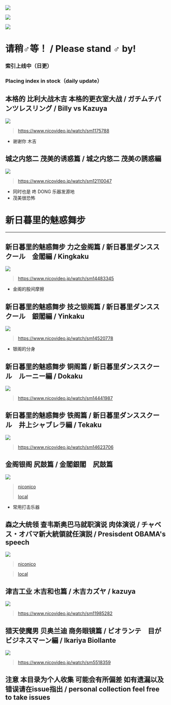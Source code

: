 ![](https://img.shields.io/github/issues/tydaytygx/gachimuchi_aniki_area)

![](https://img.shields.io/github/stars/tydaytygx/gachimuchi_aniki_area)

![](https://img.shields.io/github/license/tydaytygx/gachimuchi_aniki_area)
# 请稍♂等！ / Please stand ♂ by! 
<h3>索引上线中（日更）</h3>
<h3>Placing index in stock（daily update）</h3>

## 本格的 比利大战木吉 本格的更衣室大战 / ガチムチパンツレスリング / Billy vs Kazuya
![](https://cdn.jsdelivr.net/gh/tydaytygx/Gachimuchi_aniki_area/imgs/billy_vs_kazuya2.jpeg)
> https://www.nicovideo.jp/watch/sm1175788
+ 谢谢你 木吉

## 城之内悠二 茂美的诱惑篇 / 城之内悠二 茂美の誘惑編 
![](https://cdn.jsdelivr.net/gh/tydaytygx/Gachimuchi_aniki_area/imgs/茂美誘惑篇.jpeg)
> https://www.nicovideo.jp/watch/sm12110047
+ 同时也是 咚 DONG 乐器发源地
+ 茂美很恐怖

# 新日暮里的魅惑舞步
---
## 新日暮里的魅惑舞步 力之金阁篇 / 新日暮里ダンススクール　金閣編 / Kingkaku
![](https://cdn.jsdelivr.net/gh/tydaytygx/Gachimuchi_aniki_area/imgs/kingkaku.jpeg)
> https://www.nicovideo.jp/watch/sm14483345
+ 金阁的股间摩擦

## 新日暮里的魅惑舞步 技之银阁篇 / 新日暮里ダンススクール　銀閣編 / Yinkaku
![](https://cdn.jsdelivr.net/gh/tydaytygx/Gachimuchi_aniki_area/imgs/yinkaku.jpeg)
> https://www.nicovideo.jp/watch/sm14520778
+ 银阁的分身

## 新日暮里的魅惑舞步 铜阁篇 / 新日暮里ダンススクール　ルーニー編 / Dokaku
![](https://cdn.jsdelivr.net/gh/tydaytygx/Gachimuchi_aniki_area/imgs/dokaku.jpeg)
> https://www.nicovideo.jp/watch/sm14441987

## 新日暮里的魅惑舞步 铁阁篇 / 新日暮里ダンススクール　井上シャブレラ編 / Tekaku
![](https://cdn.jsdelivr.net/gh/tydaytygx/Gachimuchi_aniki_area/imgs/tekaku.jpeg)
> https://www.nicovideo.jp/watch/sm14623706

## 金阁银阁 尻鼓篇 / 金閣銀閣　尻鼓篇
![](https://cdn.jsdelivr.net/gh/tydaytygx/Gachimuchi_aniki_area/imgs/kingkaku_yinkaku.jpeg)
> [niconico](https://www.nicovideo.jp/watch/sm40067336)
> 
> [local](https://raw.githubusercontent.com/tydaytygx/Gachimuchi_area/main/videos/%E9%87%91%E9%96%A3%E9%8A%80%E9%96%A3%E3%80%80%E5%B0%BB%E9%BC%93%E7%AF%872_2%20-%20%E3%83%8B%E3%82%B3%E3%83%8B%E3%82%B3%E5%8B%95%E7%94%BB.ts)
+ 常用打击乐器

## 森之大统领 查韦斯奥巴马就职演说 肉体演说 / チャベス・オバマ新大統領就任演説 / Presisdent OBAMA's speech
![](https://cdn.jsdelivr.net/gh/tydaytygx/Gachimuchi_aniki_area/imgs/OBAMA.jpeg)
> [niconico](https://www.nicovideo.jp/watch/sm5926280)

> [local](https://raw.githubusercontent.com/tydaytygx/Gachimuchi_area/main/videos/%E3%80%90%E6%96%B0%E6%97%A5%E6%9A%AE%E9%87%8C%E5%A4%A7%E7%B5%B1%E9%A0%98%E3%80%91%E3%80%80%E3%83%81%E3%83%A3%E3%83%99%E3%82%B9%E3%83%BB%E3%82%AA%E3%83%90%E3%83%9E%E6%96%B0%E5%A4%A7%E7%B5%B1%E9%A0%98%E5%B0%B1%E4%BB%BB%E6%BC%94%E8%AA%AC%20-%20%E3%83%8B%E3%82%B3%E3%83%8B%E3%82%B3%E5%8B%95%E7%94%BB.ts)


## 津吉工业 木吉和也篇 / 木吉カズヤ / kazuya
![](https://cdn.jsdelivr.net/gh/tydaytygx/Gachimuchi_aniki_area/imgs/kazuya.jpeg)
> https://www.nicovideo.jp/watch/sm11985282

## 猎天使魔男 贝奥兰迪 商务眼镜篇 / ビオランテ　目がビジネスマーン編 / Ikariya Biollante
![](https://cdn.jsdelivr.net/gh/tydaytygx/Gachimuchi_aniki_area/imgs/biollante.jpeg)
> https://www.nicovideo.jp/watch/sm5518359

## 注意 本目录为个人收集 可能会有所偏差 如有遗漏以及错误请在issue指出 / personal collection feel free to take issues


